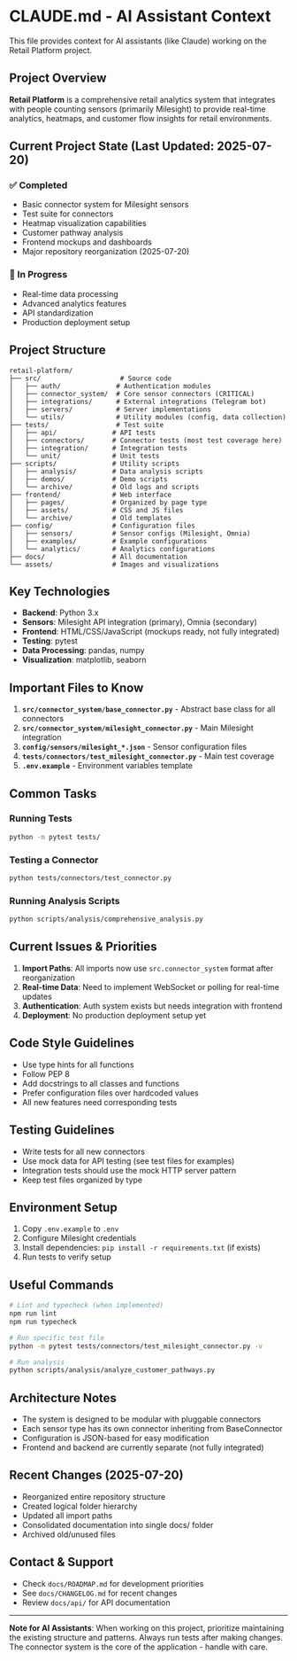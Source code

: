 # CLAUDE.md - AI Assistant Context

This file provides context for AI assistants (like Claude) working on the Retail Platform project.

## Project Overview

**Retail Platform** is a comprehensive retail analytics system that integrates with people counting sensors (primarily Milesight) to provide real-time analytics, heatmaps, and customer flow insights for retail environments.

## Current Project State (Last Updated: 2025-07-20)

### ✅ Completed
- Basic connector system for Milesight sensors
- Test suite for connectors
- Heatmap visualization capabilities
- Customer pathway analysis
- Frontend mockups and dashboards
- Major repository reorganization (2025-07-20)

### 🚧 In Progress
- Real-time data processing
- Advanced analytics features
- API standardization
- Production deployment setup

## Project Structure

```
retail-platform/
├── src/                    # Source code
│   ├── auth/              # Authentication modules
│   ├── connector_system/  # Core sensor connectors (CRITICAL)
│   ├── integrations/      # External integrations (Telegram bot)
│   ├── servers/           # Server implementations
│   └── utils/             # Utility modules (config, data collection)
├── tests/                 # Test suite
│   ├── api/              # API tests
│   ├── connectors/       # Connector tests (most test coverage here)
│   ├── integration/      # Integration tests
│   └── unit/             # Unit tests
├── scripts/              # Utility scripts
│   ├── analysis/         # Data analysis scripts
│   ├── demos/            # Demo scripts
│   └── archive/          # Old logs and scripts
├── frontend/             # Web interface
│   ├── pages/            # Organized by page type
│   ├── assets/           # CSS and JS files
│   └── archive/          # Old templates
├── config/               # Configuration files
│   ├── sensors/          # Sensor configs (Milesight, Omnia)
│   ├── examples/         # Example configurations
│   └── analytics/        # Analytics configurations
├── docs/                 # All documentation
└── assets/               # Images and visualizations
```

## Key Technologies

- **Backend**: Python 3.x
- **Sensors**: Milesight API integration (primary), Omnia (secondary)
- **Frontend**: HTML/CSS/JavaScript (mockups ready, not fully integrated)
- **Testing**: pytest
- **Data Processing**: pandas, numpy
- **Visualization**: matplotlib, seaborn

## Important Files to Know

1. **`src/connector_system/base_connector.py`** - Abstract base class for all connectors
2. **`src/connector_system/milesight_connector.py`** - Main Milesight integration
3. **`config/sensors/milesight_*.json`** - Sensor configuration files
4. **`tests/connectors/test_milesight_connector.py`** - Main test coverage
5. **`.env.example`** - Environment variables template

## Common Tasks

### Running Tests
```bash
python -m pytest tests/
```

### Testing a Connector
```bash
python tests/connectors/test_connector.py
```

### Running Analysis Scripts
```bash
python scripts/analysis/comprehensive_analysis.py
```

## Current Issues & Priorities

1. **Import Paths**: All imports now use `src.connector_system` format after reorganization
2. **Real-time Data**: Need to implement WebSocket or polling for real-time updates
3. **Authentication**: Auth system exists but needs integration with frontend
4. **Deployment**: No production deployment setup yet

## Code Style Guidelines

- Use type hints for all functions
- Follow PEP 8
- Add docstrings to all classes and functions
- Prefer configuration files over hardcoded values
- All new features need corresponding tests

## Testing Guidelines

- Write tests for all new connectors
- Use mock data for API testing (see test files for examples)
- Integration tests should use the mock HTTP server pattern
- Keep test files organized by type

## Environment Setup

1. Copy `.env.example` to `.env`
2. Configure Milesight credentials
3. Install dependencies: `pip install -r requirements.txt` (if exists)
4. Run tests to verify setup

## Useful Commands

```bash
# Lint and typecheck (when implemented)
npm run lint
npm run typecheck

# Run specific test file
python -m pytest tests/connectors/test_milesight_connector.py -v

# Run analysis
python scripts/analysis/analyze_customer_pathways.py
```

## Architecture Notes

- The system is designed to be modular with pluggable connectors
- Each sensor type has its own connector inheriting from BaseConnector
- Configuration is JSON-based for easy modification
- Frontend and backend are currently separate (not fully integrated)

## Recent Changes (2025-07-20)

- Reorganized entire repository structure
- Created logical folder hierarchy
- Updated all import paths
- Consolidated documentation into single docs/ folder
- Archived old/unused files

## Contact & Support

- Check `docs/ROADMAP.md` for development priorities
- See `docs/CHANGELOG.md` for recent changes
- Review `docs/api/` for API documentation

---

**Note for AI Assistants**: When working on this project, prioritize maintaining the existing structure and patterns. Always run tests after making changes. The connector system is the core of the application - handle with care.